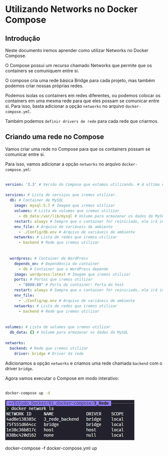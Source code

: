 # Utilizando Networks no Docker Compose

## Introdução

Neste documento iremos aprender como utilizar Networks no Docker Compose.

O Compose possui um recurso chamado Networks que permite que os containers se comuniquem entre si.

O compose cria uma rede básica Bridge para cada projeto, mas também podemos criar nossas próprias redes.

Podemos isolas os containers em redes diferentes, ou podemos colocar os containers em uma mesma rede para que eles possam se comunicar entre si. Para isso, basta adicionar a opção `networks` no arquivo `docker-compose.yml`.

Também podemos `definir drivers de rede` para cada rede que criarmos.

## Criando uma rede no Compose

Vamos criar uma rede no Compose para que os containers possam se comunicar entre si.

Para isso, vamos adicionar a opção `networks` no arquivo `docker-compose.yml`:

```yaml

version: '3.3' # Versão do Compose que estamos utilizando. # A ultima versão é a 3.7, mas a 3.3 é a mais estável.

services: # Lista de serviços que iremos utilizar.
  db: # Container de MySQL
    image: mysql:5.7 # Imagem que iremos utilizar
    volumes: # Lista de volumes que iremos utilizar
      - db_data:/var/lib/mysql # Volume para armazenar os dados do MySQL
    restart: always # Sempre que o container for reiniciado, ele irá iniciar o MySQL
    env_file: # Arquivo de variáveis de ambiente
      - ./Config/db.env # Arquivo de variáveis de ambiente
    networks: # Lista de redes que iremos utilizar
      - backend # Rede que iremos utilizar


  wordpress: # Container de WordPress
    depends_on: # Dependência do container
      - db # Container que o WordPress depende
    image: wordpress:latest # Imagem que iremos utilizar
    ports: # Portas que iremos utilizar
      - "8000:80" # Porta do container: Porta do host
    restart: always # Sempre que o container for reiniciado, ele irá iniciar o WordPress
    env_file:
      - ./Config/wp.env # Arquivo de variáveis de ambiente
    networks: # Lista de redes que iremos utilizar
      - backend # Rede que iremos utilizar      


volumes: # Lista de volumes que iremos utilizar
  db_data: {} # Volume para armazenar os dados do MySQL

networks:
  backend: # Rede que iremos utilizar
    driver: bridge # Driver da rede

```

Adicionamos a opção `networks` e criamos uma rede chamada `backend` com o driver `bridge`.

Agora vamos executar o Compose em modo interativo:

```bash

docker-compose up -d

```

![Networks](./Imagens/Networks.png)


docker-compose -f docker-compose.yml up

